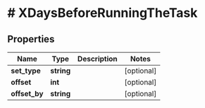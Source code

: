 # # XDaysBeforeRunningTheTask

## Properties

Name | Type | Description | Notes
------------ | ------------- | ------------- | -------------
**set_type** | **string** |  | [optional]
**offset** | **int** |  | [optional]
**offset_by** | **string** |  | [optional]

